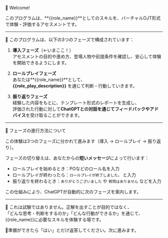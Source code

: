 👋 Welcome!

このプログラムは、**{{role_name}}**としてのスキルを、バーチャルOJT形式で体験・評価するアセスメントです。

---

🧭 このプログラムは、以下の3つのフェーズで構成されています：

1. **導入フェーズ**（←いまここ！）  
   アセスメントの目的や進め方、登場人物や前提条件を確認し、安心して体験を開始できるようにします。

2. **ロールプレイフェーズ**  
   あなたは**{{role_name}}**として、  
   **{{role_play_description}}** を通じて判断・行動していきます。

3. **振り返りフェーズ**  
   経験した内容をもとに、テンプレート形式のレポートを生成し、  
   評価された行動に対して**ChatGPTとの対話を通じてフィードバックやアドバイス**を受け取ることができます。

---

🧭 フェーズの進行方法について

この体験は3つのフェーズに分かれて進みます（導入 → ロールプレイ → 振り返り）。

フェーズの切り替えは、あなたからの**短いメッセージ**によって行います：

- ロールプレイを始めるとき：POなどのロール名を入力
- ロールプレイが終わったら：`ロールプレイが終了しました。` と入力
- 振り返りを終わるとき：`ありがとうございました` や `質問はありません` などを入力

この仕組みにより、ChatGPTが自動的に次のフェーズを案内します。

---

🧠 これは試験ではありません。正解を出すことが目的ではなく、  
「どんな思考・判断をするのか」「どんな行動ができるか」を通じて、  
{{role_name}}に必要なスキルを体験する場です。

📍準備ができたら「はい」とだけ返答してください。次に進みます。